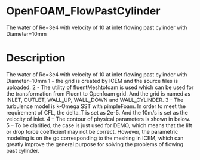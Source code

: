 # OpenFOAM_FlowPastCylinder
The water of Re=3e4 with velocity of 10 at inlet flowing past cylinder with Diameter=10mm
# Description
The water of Re=3e4 with velocity of 10 at inlet flowing past cylinder with Diameter=10mm
1 - the grid is created by ICEM and the source files is uploaded.
2 - The utility of fluentMeshtofoam is used which can be used for the transformation from Fluent to Openfoam grid. And the grid is named as INLET, OUTLET, WALL_UP, WALL_DOWN and WALL_CYLINDER.
3 - The turbulence model is k-Omega SST with pimpleFoam. In order to meet the requirement of CFL, the delta_T is set as 2e-5. And the 10m/s is set as the velocity of inlet.
4 – The contour of physical parameters is shown in below.
5 – To be clarified, the case is just used for DEMO, which means that the lift or drop force coefficient may not be correct. However, the parametric modeling is on the go corresponding to the meshing in ICEM, which can greatly improve the general purpose for solving the problems of flowing past cylinder.

